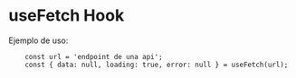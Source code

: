 # useFetch Hook

Ejemplo de uso:

```
    const url = 'endpoint de una api';
    const { data: null, loading: true, error: null } = useFetch(url);

```

